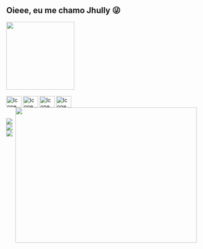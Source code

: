 ## Oieee, eu me chamo Jhully 😜

<div> 
  <img height="180em" src="https://github-readme-stats.vercel.app/api/top-langs/?username=jhullyyy&theme=date_night&show_icons=true">
</div>
<div style="display: inline_block"> <br> 
 <img align="center" alt="Icone Figma" height="30" width="40" src="https://devicon-website.vercel.app/api/figma/original.svg"/>
 <img align="center" alt="Icone HTML" height="30" width="40" src="https://devicon-website.vercel.app/api/html5/original.svg"/>
 <img align="center" alt="Icone CSS" height="30" width="40"  src="https://devicon-website.vercel.app/api/css3/original.svg"/>
 <img align="center" alt="Icone JavaScript" height="30" width="40" src="https://devicon-website.vercel.app/api/javascript/original.svg"/>
 <img src="hhttps://tenor.com/view/driving-gif-18246518" width="480" height="359" align="right"></>
</div> 

##

<div> 
  <a href="https://www.linkedin.com/in/jhully-aguiar-60768b28a/" target="_blank"><img src="https://img.shields.io/badge/LinkedIn-0077B5?style=for-the-badge&logo=linkedin&logoColor=white" target="_blank"><a/>
  <a href="https://www.behance.net/jhullyaguiar" target="_blank"><img src="https://img.shields.io/badge/-Behance-blue?style=for-the-badge&logo=behance&logoColor=white" target="_blank"><a/>
  <a href="mailto:jhullyaguiar282@gmail.com" target="_blank"><img src="https://img.shields.io/badge/Gmail-D14836?style=for-the-badge&logo=gmail&logoColor=white" target="_blank"><a/>
</div>
